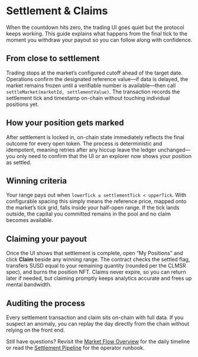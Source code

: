 # Settlement & Claims

When the countdown hits zero, the trading UI goes quiet but the protocol keeps working. This guide explains what happens from the final tick to the moment you withdraw your payout so you can follow along with confidence.

## From close to settlement

Trading stops at the market’s configured cutoff ahead of the target date. Operations confirm the designated reference value—if data is delayed, the market remains frozen until a verifiable number is available—then call `settleMarket(marketId, settlementValue)`. The transaction records the settlement tick and timestamp on-chain without touching individual positions yet.

## How your position gets marked

After settlement is locked in, on-chain state immediately reflects the final outcome for every open token. The process is deterministic and idempotent, meaning retries after any hiccup leave the ledger unchanged—you only need to confirm that the UI or an explorer now shows your position as settled.

## Winning criteria

Your range pays out when `lowerTick ≤ settlementTick < upperTick`. With configurable spacing this simply means the reference price, mapped onto the market’s tick grid, falls inside your half-open range. If the tick lands outside, the capital you committed remains in the pool and no claim becomes available.

## Claiming your payout

Once the UI shows that settlement is complete, open “My Positions” and click **Claim** beside any winning range. The contract checks the settled flag, transfers SUSD equal to your remaining quantity (rounded per the CLMSR spec), and burns the position NFT. Claims never expire, so you can return later if needed, but claiming promptly keeps analytics accurate and frees up mental bandwidth.

## Auditing the process

Every settlement transaction and claim sits on-chain with full data. If you suspect an anomaly, you can replay the day directly from the chain without relying on the front end.

Still have questions? Revisit the [Market Flow Overview](../start/market-flow-overview.md) for the daily timeline or read the [Settlement Pipeline](../market/settlement-pipeline.md) for the operator runbook.
